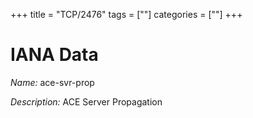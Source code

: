 +++
title = "TCP/2476"
tags = [""]
categories = [""]
+++

# IANA Data

_Name:_ ace-svr-prop

_Description:_ ACE Server Propagation


